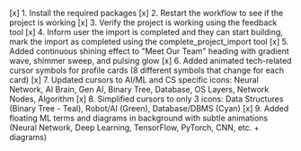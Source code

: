 [x] 1. Install the required packages
[x] 2. Restart the workflow to see if the project is working
[x] 3. Verify the project is working using the feedback tool
[x] 4. Inform user the import is completed and they can start building, mark the import as completed using the complete_project_import tool
[x] 5. Added continuous shining effect to "Meet Our Team" heading with gradient wave, shimmer sweep, and pulsing glow
[x] 6. Added animated tech-related cursor symbols for profile cards (8 different symbols that change for each card)
[x] 7. Updated cursors to AI/ML and CS specific icons: Neural Network, AI Brain, Gen AI, Binary Tree, Database, OS Layers, Network Nodes, Algorithm
[x] 8. Simplified cursors to only 3 icons: Data Structures (Binary Tree - Teal), Robot/AI (Green), Database/DBMS (Cyan)
[x] 9. Added floating ML terms and diagrams in background with subtle animations (Neural Network, Deep Learning, TensorFlow, PyTorch, CNN, etc. + diagrams)